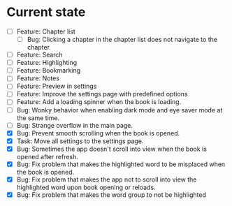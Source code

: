 # Current state
- [ ] Feature: Chapter list
  - [ ] Bug: Clicking a chapter in the chapter list does not navigate to the
    chapter.
- [ ] Feature: Search
- [ ] Feature: Highlighting
- [ ] Feature: Bookmarking
- [ ] Feature: Notes
- [ ] Feature: Preview in settings
- [ ] Feature: Improve the settings page with predefined options
- [ ] Feature: Add a loading spinner when the book is loading.
- [ ] Bug: Wonky behavior when enabling dark mode and eye saver mode at the same time.
- [ ] Bug: Strange overflow in the main page.
- [x] Bug: Prevent smooth scrolling when the book is opened.
- [x] Task: Move all settings to the settings page.
- [x] Bug: Sometimes the app doesn't scroll into view when the book is opened after refresh.
- [x] Bug: Fix problem that makes the highlighted word to be misplaced when the 
    book is opened.
- [x] Bug: Fix problem that makes the app not to scroll into view the highlighted word upon book opening or reloads.
- [x] Bug: Fix problem that makes the word group to not be highlighted
